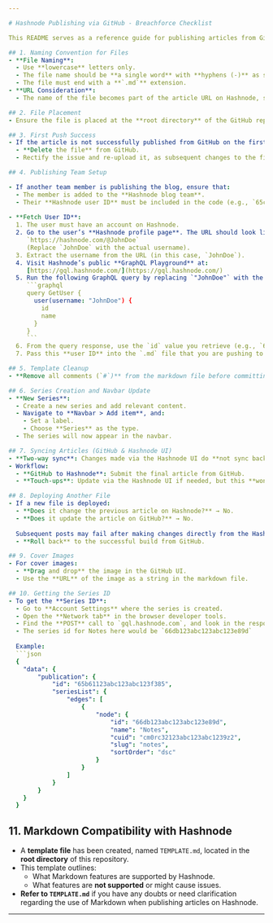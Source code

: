 ```yaml
---

# Hashnode Publishing via GitHub - Breachforce Checklist

This README serves as a reference guide for publishing articles from GitHub to Hashnode, ensuring smooth and error-free publication.

## 1. Naming Convention for Files
- **File Naming**: 
  - Use **lowercase** letters only.
  - The file name should be **a single word** with **hyphens (-)** as separators (no spaces, underscores, or other characters).
  - The file must end with a **`.md`** extension.
- **URL Consideration**: 
  - The name of the file becomes part of the article URL on Hashnode, so choose a meaningful name.

## 2. File Placement
- Ensure the file is placed at the **root directory** of the GitHub repository, not inside any subfolder.

## 3. First Push Success
- If the article is not successfully published from GitHub on the first attempt:
  - **Delete the file** from GitHub.
  - Rectify the issue and re-upload it, as subsequent changes to the file will not reflect on Hashnode.

## 4. Publishing Team Setup

- If another team member is publishing the blog, ensure that:
  - The member is added to the **Hashnode blog team**.
  - Their **Hashnode user ID** must be included in the code (e.g., `65c1234abcd12a3a3ef3b943`).
  
- **Fetch User ID**:
  1. The user must have an account on Hashnode.
  2. Go to the user’s **Hashnode profile page**. The URL should look like:  
     `https://hashnode.com/@JohnDoe`  
     (Replace `JohnDoe` with the actual username).
  3. Extract the username from the URL (in this case, `JohnDoe`).
  4. Visit Hashnode’s public **GraphQL Playground** at:  
     [https://gql.hashnode.com/](https://gql.hashnode.com/)
  5. Run the following GraphQL query by replacing `"JohnDoe"` with the actual username:
     ```graphql
     query GetUser {
       user(username: "JohnDoe") {
         id
         name
       }
     }
     ```
  6. From the query response, use the `id` value you retrieve (e.g., `65c1234abcd12a3a3ef3b943`).
  7. Pass this **user ID** into the `.md` file that you are pushing to GitHub for the article to be published correctly.

## 5. Template Cleanup
- **Remove all comments (`#`)** from the markdown file before committing to GitHub, as they will prevent the article from being published.

## 6. Series Creation and Navbar Update
- **New Series**:
  - Create a new series and add relevant content.
  - Navigate to **Navbar > Add item**, and:
    - Set a label.
    - Choose **Series** as the type.
  - The series will now appear in the navbar.

## 7. Syncing Articles (GitHub & Hashnode UI)
- **Two-way sync**: Changes made via the Hashnode UI do **not sync back** to GitHub. To enable two-way sync, a middleware setup is required.
- Workflow:
  - **GitHub to Hashnode**: Submit the final article from GitHub.
  - **Touch-ups**: Update via the Hashnode UI if needed, but this **won't affect** the GitHub version.

## 8. Deploying Another File
- If a new file is deployed:
  - **Does it change the previous article on Hashnode?** → No.
  - **Does it update the article on GitHub?** → No.
  
  Subsequent posts may fail after making changes directly from the Hashnode UI. If this happens:
  - **Roll back** to the successful build from GitHub.

## 9. Cover Images
- For cover images:
  - **Drag and drop** the image in the GitHub UI.
  - Use the **URL** of the image as a string in the markdown file.

## 10. Getting the Series ID
- To get the **Series ID**:
  - Go to **Account Settings** where the series is created.
  - Open the **Network tab** in the browser developer tools.
  - Find the **POST** call to `gql.hashnode.com`, and look in the response for the series ID.
  - The series id for Notes here would be `66db123abc123abc123e89d`  
  
  Example:
  ```json
  {
    "data": {
        "publication": {
            "id": "65b61123abc123abc123f385",
            "seriesList": {
                "edges": [
                    {
                        "node": {
                            "id": "66db123abc123abc123e89d",
                            "name": "Notes",
                            "cuid": "cm0rc32123abc123abc1239z2",
                            "slug": "notes",
                            "sortOrder": "dsc"
                        }
                    }
                ]
            }
        }
    }
  }
  ```

## 11. Markdown Compatibility with Hashnode

- A **template file** has been created, named `TEMPLATE.md`, located in the **root directory** of this repository.
- This template outlines:
  - What Markdown features are supported by Hashnode.
  - What features are **not supported** or might cause issues.
- **Refer to `TEMPLATE.md`** if you have any doubts or need clarification regarding the use of Markdown when publishing articles on Hashnode.

---
```

